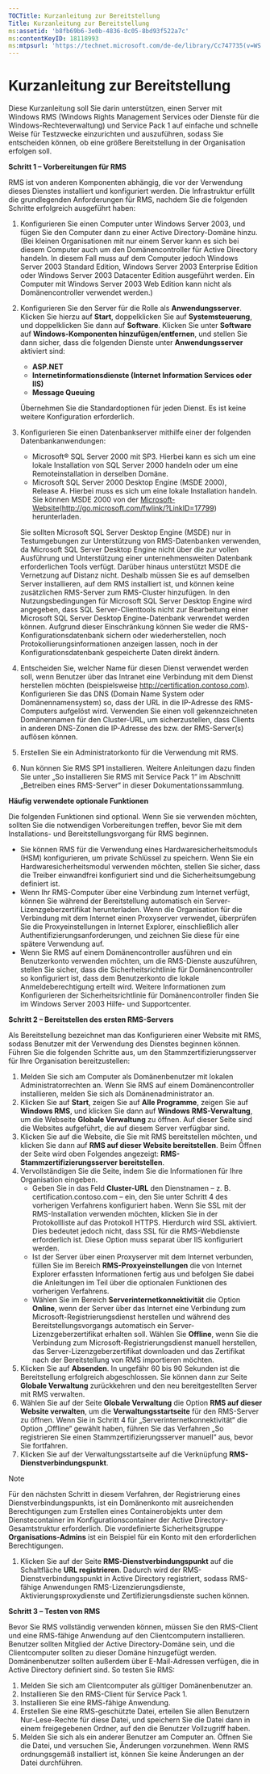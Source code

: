 ```yaml
---
TOCTitle: Kurzanleitung zur Bereitstellung
Title: Kurzanleitung zur Bereitstellung
ms:assetid: 'b8fb69b6-3e0b-4836-8c05-8bd93f522a7c'
ms:contentKeyID: 18118993
ms:mtpsurl: 'https://technet.microsoft.com/de-de/library/Cc747735(v=WS.10)'
---
```


Kurzanleitung zur Bereitstellung
================================

Diese Kurzanleitung soll Sie darin unterstützen, einen Server mit Windows RMS (Windows Rights Management Services oder Dienste für die Windows-Rechteverwaltung) und Service Pack 1 auf einfache und schnelle Weise für Testzwecke einzurichten und auszuführen, sodass Sie entscheiden können, ob eine größere Bereitstellung in der Organisation erfolgen soll.

**Schritt 1 – Vorbereitungen für RMS**

RMS ist von anderen Komponenten abhängig, die vor der Verwendung dieses Dienstes installiert und konfiguriert werden. Die Infrastruktur erfüllt die grundlegenden Anforderungen für RMS, nachdem Sie die folgenden Schritte erfolgreich ausgeführt haben:

1.  Konfigurieren Sie einen Computer unter Windows Server 2003, und fügen Sie den Computer dann zu einer Active Directory-Domäne hinzu. (Bei kleinen Organisationen mit nur einem Server kann es sich bei diesem Computer auch um den Domänencontroller für Active Directory handeln. In diesem Fall muss auf dem Computer jedoch Windows Server 2003 Standard Edition, Windows Server 2003 Enterprise Edition oder Windows Server 2003 Datacenter Edition ausgeführt werden. Ein Computer mit Windows Server 2003 Web Edition kann nicht als Domänencontroller verwendet werden.)
2.  Konfigurieren Sie den Server für die Rolle als **Anwendungsserver**. Klicken Sie hierzu auf **Start**, doppelklicken Sie auf **Systemsteuerung**, und doppelklicken Sie dann auf **Software**. Klicken Sie unter **Software** auf **Windows-Komponenten hinzufügen/entfernen**, und stellen Sie dann sicher, dass die folgenden Dienste unter **Anwendungsserver** aktiviert sind:
    -   **ASP.NET**
    -   **Internetinformationsdienste (Internet Information Services oder IIS)**
    -   **Message Queuing**

    Übernehmen Sie die Standardoptionen für jeden Dienst. Es ist keine weitere Konfiguration erforderlich.
3.  Konfigurieren Sie einen Datenbankserver mithilfe einer der folgenden Datenbankanwendungen:
    -   Microsoft® SQL Server 2000 mit SP3. Hierbei kann es sich um eine lokale Installation von SQL Server 2000 handeln oder um eine Remoteinstallation in derselben Domäne.
    -   Microsoft SQL Server 2000 Desktop Engine (MSDE 2000), Release A. Hierbei muss es sich um eine lokale Installation handeln. Sie können MSDE 2000 von der [Microsoft-Website](http://go.microsoft.com/fwlink/?linkid=17799)(http://go.microsoft.com/fwlink/?LinkID=17799) herunterladen.

    Sie sollten Microsoft SQL Server Desktop Engine (MSDE) nur in Testumgebungen zur Unterstützung von RMS-Datenbanken verwenden, da Microsoft SQL Server Desktop Engine nicht über die zur vollen Ausführung und Unterstützung einer unternehmensweiten Datenbank erforderlichen Tools verfügt. Darüber hinaus unterstützt MSDE die Vernetzung auf Distanz nicht. Deshalb müssen Sie es auf demselben Server installieren, auf dem RMS installiert ist, und können keine zusätzlichen RMS-Server zum RMS-Cluster hinzufügen. In den Nutzungsbedingungen für Microsoft SQL Server Desktop Engine wird angegeben, dass SQL Server-Clienttools nicht zur Bearbeitung einer Microsoft SQL Server Desktop Engine-Datenbank verwendet werden können. Aufgrund dieser Einschränkung können Sie weder die RMS-Konfigurationsdatenbank sichern oder wiederherstellen, noch Protokollierungsinformationen anzeigen lassen, noch in der Konfigurationsdatenbank gespeicherte Daten direkt ändern.
4.  Entscheiden Sie, welcher Name für diesen Dienst verwendet werden soll, wenn Benutzer über das Intranet eine Verbindung mit dem Dienst herstellen möchten (beispielsweise http://certification.contoso.com). Konfigurieren Sie das DNS (Domain Name System oder Domänennamensystem) so, dass der URL in die IP-Adresse des RMS-Computers aufgelöst wird. Verwenden Sie einen voll gekennzeichneten Domänennamen für den Cluster-URL, um sicherzustellen, dass Clients in anderen DNS-Zonen die IP-Adresse des bzw. der RMS-Server(s) auflösen können.
5.  Erstellen Sie ein Administratorkonto für die Verwendung mit RMS.
6.  Nun können Sie RMS SP1 installieren. Weitere Anleitungen dazu finden Sie unter „So installieren Sie RMS mit Service Pack 1“ im Abschnitt „Betreiben eines RMS-Server“ in dieser Dokumentationssammlung.

**Häufig verwendete optionale Funktionen**

Die folgenden Funktionen sind optional. Wenn Sie sie verwenden möchten, sollten Sie die notwendigen Vorbereitungen treffen, bevor Sie mit dem Installations- und Bereitstellungsvorgang für RMS beginnen.

-   Sie können RMS für die Verwendung eines Hardwaresicherheitsmoduls (HSM) konfigurieren, um private Schlüssel zu speichern. Wenn Sie ein Hardwaresicherheitsmodul verwenden möchten, stellen Sie sicher, dass die Treiber einwandfrei konfiguriert sind und die Sicherheitsumgebung definiert ist.
-   Wenn Ihr RMS-Computer über eine Verbindung zum Internet verfügt, können Sie während der Bereitstellung automatisch ein Server-Lizenzgeberzertifikat herunterladen. Wenn die Organisation für die Verbindung mit dem Internet einen Proxyserver verwendet, überprüfen Sie die Proxyeinstellungen in Internet Explorer, einschließlich aller Authentifizierungsanforderungen, und zeichnen Sie diese für eine spätere Verwendung auf.
-   Wenn Sie RMS auf einem Domänencontroller ausführen und ein Benutzerkonto verwenden möchten, um die RMS-Dienste auszuführen, stellen Sie sicher, dass die Sicherheitsrichtlinie für Domänencontroller so konfiguriert ist, dass dem Benutzerkonto die lokale Anmeldeberechtigung erteilt wird. Weitere Informationen zum Konfigurieren der Sicherheitsrichtlinie für Domänencontroller finden Sie im Windows Server 2003 Hilfe- und Supportcenter.

**Schritt 2 – Bereitstellen des ersten RMS-Servers**

Als Bereitstellung bezeichnet man das Konfigurieren einer Website mit RMS, sodass Benutzer mit der Verwendung des Dienstes beginnen können. Führen Sie die folgenden Schritte aus, um den Stammzertifizierungsserver für Ihre Organisation bereitzustellen:

1.  Melden Sie sich am Computer als Domänenbenutzer mit lokalen Administratorrechten an. Wenn Sie RMS auf einem Domänencontroller installieren, melden Sie sich als Domänenadministrator an.
2.  Klicken Sie auf **Start**, zeigen Sie auf **Alle Programme**, zeigen Sie auf **Windows RMS**, und klicken Sie dann auf **Windows RMS-Verwaltung**, um die Webseite **Globale Verwaltung** zu öffnen. Auf dieser Seite sind die Websites aufgeführt, die auf diesem Server verfügbar sind.
3.  Klicken Sie auf die Website, die Sie mit RMS bereitstellen möchten, und klicken Sie dann auf **RMS auf dieser Website bereitstellen**. Beim Öffnen der Seite wird oben Folgendes angezeigt: **RMS-Stammzertifizierungsserver bereitstellen**.
4.  Vervollständigen Sie die Seite, indem Sie die Informationen für Ihre Organisation eingeben.
    -   Geben Sie in das Feld **Cluster-URL** den Dienstnamen – z. B. certification.contoso.com – ein, den Sie unter Schritt 4 des vorherigen Verfahrens konfiguriert haben. Wenn Sie SSL mit der RMS-Installation verwenden möchten, klicken Sie in der Protokollliste auf das Protokoll HTTPS. Hierdurch wird SSL aktiviert. Dies bedeutet jedoch nicht, dass SSL für die RMS-Webdienste erforderlich ist. Diese Option muss separat über IIS konfiguriert werden.
    -   Ist der Server über einen Proxyserver mit dem Internet verbunden, füllen Sie im Bereich **RMS-Proxyeinstellungen** die von Internet Explorer erfassten Informationen fertig aus und befolgen Sie dabei die Anleitungen im Teil über die optionalen Funktionen des vorherigen Verfahrens.
    -   Wählen Sie im Bereich **Serverinternetkonnektivität** die Option **Online**, wenn der Server über das Internet eine Verbindung zum Microsoft-Registrierungsdienst herstellen und während des Bereitstellungsvorgangs automatisch ein Server-Lizenzgeberzertifikat erhalten soll. Wählen Sie **Offline**, wenn Sie die Verbindung zum Microsoft-Registrierungsdienst manuell herstellen, das Server-Lizenzgeberzertifikat downloaden und das Zertifikat nach der Bereitstellung von RMS importieren möchten.
5.  Klicken Sie auf **Absenden**.
    In ungefähr 60 bis 90 Sekunden ist die Bereitstellung erfolgreich abgeschlossen. Sie können dann zur Seite **Globale Verwaltung** zurückkehren und den neu bereitgestellten Server mit RMS verwalten.
6.  Wählen Sie auf der Seite **Globale Verwaltung** die Option **RMS auf dieser Website verwalten**, um die **Verwaltungsstartseite** für den RMS-Server zu öffnen.
    Wenn Sie in Schritt 4 für „Serverinternetkonnektivität“ die Option „Offline“ gewählt haben, führen Sie das Verfahren „So registrieren Sie einen Stammzertifizierungsserver manuell“ aus, bevor Sie fortfahren.
7.  Klicken Sie auf der Verwaltungsstartseite auf die Verknüpfung **RMS-Dienstverbindungspunkt**.

> [!NOTE]
> Für den nächsten Schritt in diesem Verfahren, der Registrierung eines Dienstverbindungspunkts, ist ein Domänenkonto mit ausreichenden Berechtigungen zum Erstellen eines Containerobjekts unter dem Dienstecontainer im Konfigurationscontainer der Active Directory-Gesamtstruktur erforderlich. Die vordefinierte Sicherheitsgruppe **Organisations-Admins** ist ein Beispiel für ein Konto mit den erforderlichen Berechtigungen. 

1.  Klicken Sie auf der Seite **RMS-Dienstverbindungspunkt** auf die Schaltfläche **URL registrieren**. Dadurch wird der RMS-Dienstverbindungspunkt in Active Directory registriert, sodass RMS-fähige Anwendungen RMS-Lizenzierungsdienste, Aktivierungsproxydienste und Zertifizierungsdienste suchen können.

**Schritt 3 – Testen von RMS**

Bevor Sie RMS vollständig verwenden können, müssen Sie den RMS-Client und eine RMS-fähige Anwendung auf den Clientcomputern installieren. Benutzer sollten Mitglied der Active Directory-Domäne sein, und die Clientcomputer sollten zu dieser Domäne hinzugefügt werden. Domänenbenutzer sollten außerdem über E-Mail-Adressen verfügen, die in Active Directory definiert sind. So testen Sie RMS:

1.  Melden Sie sich am Clientcomputer als gültiger Domänenbenutzer an.
2.  Installieren Sie den RMS-Client für Service Pack 1.
3.  Installieren Sie eine RMS-fähige Anwendung.
4.  Erstellen Sie eine RMS-geschützte Datei, erteilen Sie allen Benutzern Nur-Lese-Rechte für diese Datei, und speichern Sie die Datei dann in einem freigegebenen Ordner, auf den die Benutzer Vollzugriff haben.
5.  Melden Sie sich als ein anderer Benutzer am Computer an. Öffnen Sie die Datei, und versuchen Sie, Änderungen vorzunehmen. Wenn RMS ordnungsgemäß installiert ist, können Sie keine Änderungen an der Datei durchführen.